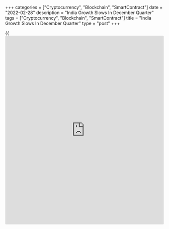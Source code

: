 +++
categories = ["Cryptocurrency", "Blockchain", "SmartContract"]
date = "2022-02-28"
description = "India Growth Slows In December Quarter"
tags = ["Cryptocurrency", "Blockchain", "SmartContract"]
title = "India Growth Slows In December Quarter"
type = "post"
+++

{{<iframe id="large-banner" src="https://www.bounty.group/#slide=12.0" width="100%" height="600" scrolling="no" style="border: 0px solid rgb(216, 221, 230); border-radius: 3px;">}}

India's economic growth slowed sharply in the three months to December,
preliminary estimates from the statistics ministry showed Monday.  
  
Gross domestic product grew 5.4 percent year-on-year following an 8.5
percent increase in the previous three months, which was revised from
8.4 percent. Economists had forecast 6.0 percent growth.

In the same quarter a year ago, the [economy][1] expanded 0.7 percent.  
  
The April quarter growth was revised to 20.3 percent from 20.1 percent.  
  
The growth estimate for the fiscal year 2021-22 was revised down to 8.9
percent from 9.2 percent announced on December 31.  
  
The Indian economy shrank 6.6 percent in the the fiscal year ended March
31, 2021.  
  
The government had earlier projected GDP expansion of 8-8.5 percent for
fiscal 2023.

For comments and feedback [contact](https://www.playgroundfx.com/contact/): editorial@rtt[news](https://www.letsplayfx.com/blog/forex-news-website/).com

[Economic News][1]

 **What parts of the world are seeing the best (and worst) economic
performances lately? Click[here][2] to check out our [Econ Scorecard][2]
and find out! See up-to-the-moment [ranking](https://www.playgroundfx.com/blog/crypto-exchange-ranking/)s for the best and worst
performers in [GDP][3], [unemployment rate][4], [inflation][2] and much
more.**

   1. www.rtt[news](https://www.letsplayfx.com/blog/forex-news-website/).com/Content/EconomicNews.aspx
   2. www.rtt[news](https://www.letsplayfx.com/blog/forex-news-website/).com/economic-scorecard/world-rank/CPI/highest-performance.aspx
   3. www.rtt[news](https://www.letsplayfx.com/blog/forex-news-website/).com/economic-scorecard/world-rank/GDP/highest-performance.aspx
   4. www.rtt[news](https://www.letsplayfx.com/blog/forex-news-website/).com/economic-scorecard/world-rank/unemployment-rate/lowest-performance.aspx